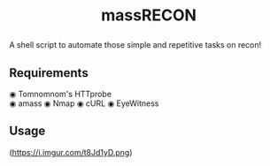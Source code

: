 # <p align='center'> massRECON </p>
A shell script to automate those simple and repetitive tasks on recon!

## Requirements
◉ Tomnomnom's HTTprobe<br>
◉ amass
◉ Nmap
◉ cURL
◉ EyeWitness

## Usage
(https://i.imgur.com/t8Jd1yD.png)
